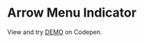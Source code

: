 # Arrow Menu Indicator

View and try [DEMO](https://codepen.io/filippoerbisti/pen/KKQXqrB) on Codepen.
